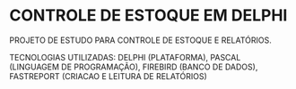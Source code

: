 # CONTROLE DE ESTOQUE EM DELPHI

PROJETO DE ESTUDO PARA CONTROLE DE ESTOQUE E RELATÓRIOS.

TECNOLOGIAS UTILIZADAS: DELPHI (PLATAFORMA), PASCAL (LINGUAGEM DE PROGRAMAÇÃO), FIREBIRD (BANCO DE DADOS), FASTREPORT (CRIACAO E LEITURA DE RELATÓRIOS)

